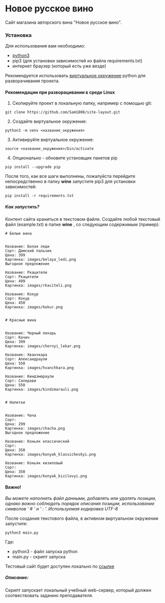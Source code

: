 # Новое русское вино

Сайт магазина авторского вина "Новое русское вино".

### Установка

Для использования вам необходимо:
- [python3](www.python.org)
- pip3 (для установки зависимостей из файла requirements.txt)
- интернет браузер (который есть уже везде)

Рекомендуется использовать [виртуальное окружение](https://pythoner.name/documentation/tutorial/venv)
python для разворачивания проекта.

#### Рекомендации при разворацивании в среде Linux

1. Скопируйте проект в локальную папку, например с помощью git:

`git clone https://github.com/Sam1808/site-layout.git`

2. Создайте виртуальное окружение:

`python3 -m venv <название_окружения>`

3. Активируйте виртуальное окружение:

`source <название_окружения>/bin/activate`

4. Опционально - обновите установщик пакетов pip

`pip install --upgrade pip`

После того, как все шаги выполнены, пожалуйста перейдите непосредственно в папку **wine** запустите pip3 для установки зависимостей:

`pip install -r requirements.txt`

##### Как запустить?

Контент сайта храниться в текстовом файле.
Создайте любой текстовый файл (example.txt) в папке **wine** , со следующим содержимым (пример):

```
# Белые вина


Название: Белая леди
Сорт: Дамский пальчик
Цена: 399
Картинка: images/belaya_ledi.png
Выгодное предложение

Название: Ркацители
Сорт: Ркацители
Цена: 499
Картинка: images/rkaciteli.png

Название: Кокур
Сорт: Кокур
Цена: 450
Картинка: images/kokur.png


# Красные вина


Название: Черный лекарь
Сорт: Качич
Цена: 399
Картинка: images/chernyi_lekar.png

Название: Хванчкара
Сорт: Александраули
Цена: 550
Картинка: images/hvanchkara.png

Название: Киндзмараули
Сорт: Саперави
Цена: 550
Картинка: images/kindzmarauli.png


# Напитки


Название: Чача
Сорт:
Цена: 299
Картинка: images/chacha.png
Выгодное предложение

Название: Коньяк классический
Сорт:
Цена: 350
Картинка: images/konyak_klassicheskyi.png

Название: Коньяк кизиловый
Сорт:
Цена: 350
Картинка: images/konyak_kizilovyi.png

```

#### Важно!

*Вы можете наполнять файл данными, добавлять или удалять позиции,
однако важно соблюдать порядок описания позиции, использование символов ' # ' и ' : '.
 Используемая кодировка UTF-8*


После создания текстового файла, в активном виртуальном окружении запустите:

`python3 main.py`

Где:
- python3 - файл запуска python
- main.py - скрипт запуска

Тестовый сайт будет доступен локально по [ссылке](http://127.0.0.0:8000/)


##### Описание:

Скрипт запускает локальный учебный web-сервер, который должен соотвествовать заданию преподавателя.  
